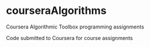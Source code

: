 # courseraAlgorithms
Coursera Algorithmic Toolbox programming assignments

Code submitted to Coursera for course assignments
